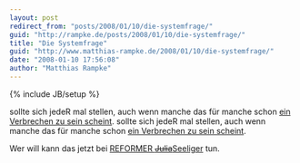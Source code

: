 ```yaml
---
layout: post
redirect_from: "posts/2008/01/10/die-systemfrage/"
guid: "http://rampke.de/posts/2008/01/10/die-systemfrage/"
title: "Die Systemfrage"
guid: "http://www.matthias-rampke.de/2008/01/10/die-systemfrage/"
date: "2008-01-10 17:56:08"
author: "Matthias Rampke"
---
```

{% include JB/setup %}

sollte sich jedeR mal stellen, auch wenn manche das f&uuml;r manche schon <a href="http://cdu-politik.de/2008/01/03/linke-will-die-liberale-demokratisch-republikanische-grundordnung-stuerzen/">ein Verbrechen zu sein scheint</a>.
sollte sich jedeR mal stellen, auch wenn manche das f&uuml;r manche schon <a href="http://cdu-politik.de/2008/01/03/linke-will-die-liberale-demokratisch-republikanische-grundordnung-stuerzen/">ein Verbrechen zu sein scheint</a>.

Wer will kann das jetzt bei <a href="http://julia-seeliger.de/system/">REFORMER <del datetime="2008-01-11T06:45:14+00:00">Julia</del>Seeliger</a> tun.

